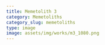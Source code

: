 ```yaml
---
title: Memetolith 3
category: Memetoliths
category_slug: memetoliths
type: image
image: assets/img/works/m3_1080.png
---
```

